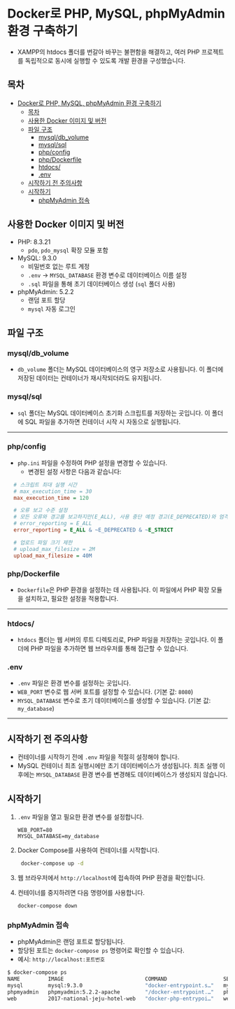 # Docker로 PHP, MySQL, phpMyAdmin 환경 구축하기

- XAMPP의 htdocs 폴더를 번갈아 바꾸는 불편함을 해결하고, 여러 PHP 프로젝트를 독립적으로 동시에 실행할 수 있도록 개발 환경을 구성했습니다.

## 목차

- [Docker로 PHP, MySQL, phpMyAdmin 환경 구축하기](#docker로-php-mysql-phpmyadmin-환경-구축하기)
  - [목차](#목차)
  - [사용한 Docker 이미지 및 버전](#사용한-docker-이미지-및-버전)
  - [파일 구조](#파일-구조)
    - [mysql/db\_volume](#mysqldb_volume)
    - [mysql/sql](#mysqlsql)
    - [php/config](#phpconfig)
    - [php/Dockerfile](#phpdockerfile)
    - [htdocs/](#htdocs)
    - [.env](#env)
  - [시작하기 전 주의사항](#시작하기-전-주의사항)
  - [시작하기](#시작하기)
    - [phpMyAdmin 접속](#phpmyadmin-접속)

## 사용한 Docker 이미지 및 버전

- PHP: 8.3.21
  - `pdo`, `pdo_mysql` 확장 모듈 포함
- MySQL: 9.3.0
  - 비밀번호 없는 루트 계정
  - `.env` -> `MYSQL_DATABASE` 환경 변수로 데이터베이스 이름 설정
  - `.sql` 파일을 통해 초기 데이터베이스 생성 (`sql` 폴더 사용)
- phpMyAdmin: 5.2.2
  - 랜덤 포트 할당
  - `mysql` 자동 로그인

## 파일 구조

### mysql/db_volume

- `db_volume` 폴더는 MySQL 데이터베이스의 영구 저장소로 사용됩니다. 이 폴더에 저장된 데이터는 컨테이너가 재시작되더라도 유지됩니다.

### mysql/sql

- `sql` 폴더는 MySQL 데이터베이스 초기화 스크립트를 저장하는 곳입니다. 이 폴더에 SQL 파일을 추가하면 컨테이너 시작 시 자동으로 실행됩니다.

---

### php/config

- `php.ini` 파일을 수정하여 PHP 설정을 변경할 수 있습니다.
  - 변경된 설정 사항은 다음과 같습니다:

```ini
  # 스크립트 최대 실행 시간
  # max_execution_time = 30
  max_execution_time = 120

  # 오류 보고 수준 설정
  # 모든 오류와 경고를 보고하지만(E_ALL), 사용 중단 예정 경고(E_DEPRECATED)와 엄격한 규칙 위반 경고(E_STRICT)는 제외합니다.
  # error_reporting = E_ALL
  error_reporting = E_ALL & ~E_DEPRECATED & ~E_STRICT

  # 업로드 파일 크기 제한
  # upload_max_filesize = 2M
  upload_max_filesize = 40M
```

### php/Dockerfile

- `Dockerfile`은 PHP 환경을 설정하는 데 사용됩니다. 이 파일에서 PHP 확장 모듈을 설치하고, 필요한 설정을 적용합니다.

---

### htdocs/

- `htdocs` 폴더는 웹 서버의 루트 디렉토리로, PHP 파일을 저장하는 곳입니다. 이 폴더에 PHP 파일을 추가하면 웹 브라우저를 통해 접근할 수 있습니다.

### .env

- `.env` 파일은 환경 변수를 설정하는 곳입니다.
- `WEB_PORT` 변수로 웹 서버 포트를 설정할 수 있습니다. (기본 값: `8080`)
- `MYSQL_DATABASE` 변수로 초기 데이터베이스를 생성할 수 있습니다. (기본 값: `my_database`)

---

## 시작하기 전 주의사항

- 컨테이너를 시작하기 전에 `.env` 파일을 적절히 설정해야 합니다.
- MySQL 컨테이너 최초 실행시에만 초기 데이터베이스가 생성됩니다. 최초 실행 이후에는 `MYSQL_DATABASE` 환경 변수를 변경해도 데이터베이스가 생성되지 않습니다.

## 시작하기

1. `.env` 파일을 열고 필요한 환경 변수를 설정합니다.

   ```dotenv
   WEB_PORT=80
   MYSQL_DATABASE=my_database
   ```

2. Docker Compose를 사용하여 컨테이너를 시작합니다.

   ```bash
    docker-compose up -d
   ```

3. 웹 브라우저에서 `http://localhost`에 접속하여 PHP 환경을 확인합니다.

4. 컨테이너를 중지하려면 다음 명령어를 사용합니다.

   ```bash
   docker-compose down
   ```

### phpMyAdmin 접속

- phpMyAdmin은 랜덤 포트로 할당됩니다.
- 할당된 포트는 `docker-compose ps` 명령어로 확인할 수 있습니다.
- 예시: `http://localhost:포트번호`

```bash
$ docker-compose ps
NAME         IMAGE                          COMMAND                  SERVICE      CREATED         STATUS         PORTS
mysql        mysql:9.3.0                    "docker-entrypoint.s…"   mysql        3 minutes ago   Up 3 minutes   3306/tcp, 33060/tcp
phpmyadmin   phpmyadmin:5.2.2-apache        "/docker-entrypoint.…"   phpmyadmin   3 minutes ago   Up 3 minutes   0.0.0.0:32776->80/tcp
web          2017-national-jeju-hotel-web   "docker-php-entrypoi…"   web          3 minutes ago   Up 3 minutes   0.0.0.0:80->80/tcp
```
